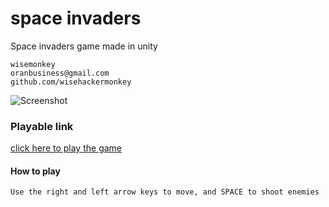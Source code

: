 # space invaders
Space invaders game made in unity
```
wisemonkey
oranbusiness@gmail.com
github.com/wisehackermonkey
```
![Screenshot](https://i.imgur.com/adoEnDp.png)

### Playable link
[click here to play the game](https://wisehackermonkey.github.io/20181009_space_invaders/index.html)
#### How to play
```
Use the right and left arrow keys to move, and SPACE to shoot enemies
```
